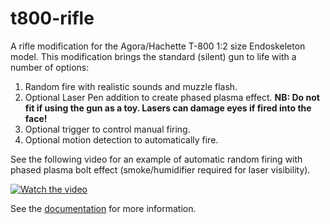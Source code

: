 # t800-rifle

A rifle modification for the Agora/Hachette T-800 1:2 size Endoskeleton model. This modification brings the standard (silent) gun to life with a number of options:

1. Random fire with realistic sounds and muzzle flash.
2. Optional Laser Pen addition to create phased plasma effect. **NB: Do not fit if using the gun as a toy. Lasers can damage eyes if fired into the face!**
3. Optional trigger to control manual firing.
4. Optional motion detection to automatically fire.

See the following video for an example of automatic random firing with phased plasma bolt effect (smoke/humidifier required for laser visibility).

[![Watch the video](https://img.youtube.com/vi/Iy9KLVXVm1U/0.jpg)](https://youtu.be/Iy9KLVXVm1U)

See the [documentation](http://www.jsware.io/t800-rifle) for more information.